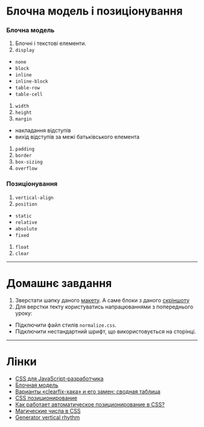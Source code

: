 # Блочна модель і позиціонування 
### Блочна модель
1. Блочні і текстові елементи.
1. `display`
  - `none`
  - `block`
  - `inline`
  - `inline-block`
  - `table-row`
  - `table-cell`
1. `width`
1. `height`
1. `margin`
  - накладання відступів
  - вихід відступів за межі батьківського елемента
1. `padding`
1. `border`
1. `box-sizing`
1. `overflow`

### Позиціонування
1. `vertical-align`
1. `position`
  - `static`
  - `relative`
  - `absolute`
  - `fixed`
1. `float`
1. `clear`

---
# Домашнє завдання
1. Зверстати шапку даного [макету](https://www.dropbox.com/s/oq6apyqrara7b4a/09_contact.psd?dl=0). А саме блоки з даного [скріншоту](http://screencast.com/t/gN7BwG27mdP)
1. Для верстки текту користуватись напрацюваннями з попереднього уроку:
  - Підключити файл стилів `normalize.css`.
  - Підключити нестандартний шрифт, що використовується на сторінці.


---
# Лінки
- [CSS для JavaScript-разработчика](https://learn.javascript.ru/css-for-js)
- [Блочная модель](http://xiper.net/learn/css/box-model/what-is-the-box-model)
- [Варианты «clearfix-хака» и его замен: сводная таблица](http://css-live.ru/articles-css/clearfix-block-formatting-context-methods-cheatsheet.html)
- [CSS позиционирование](http://html5book.ru/css-position/)
- [Как работает автоматическое позиционирование в CSS?](http://frontender.info/how-does-auto-positioning-work-in-css/)
- [Магические числа в CSS](http://frontender.info/magic-numbers-in-css/)
- [Generator vertical rhythm](https://www.gridlover.net/try)
